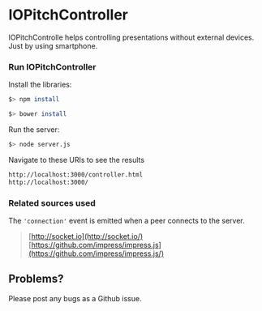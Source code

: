 # IOPitchController #

IOPitchControlle helps controlling presentations without external devices. Just by using smartphone.

### Run IOPitchController 
 
Install the libraries:

```bash
$> npm install 
```

```bash
$> bower install 
```

Run the server:

```bash
$> node server.js
```
Navigate to these URIs to see the results 
```bash
http://localhost:3000/controller.html
http://localhost:3000/
```

### Related sources used

The `'connection'` event is emitted when a peer connects to the server.

> [http://socket.io](http://socket.io/)
> [https://github.com/impress/impress.js](https://github.com/impress/impress.js/)


## Problems?
Please post any bugs as a Github issue.